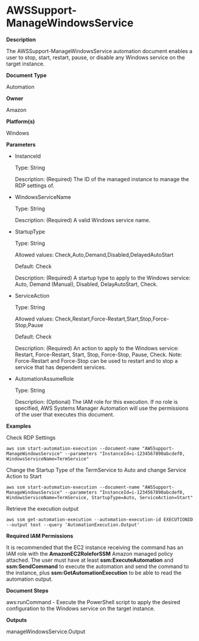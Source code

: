 # AWSSupport\-ManageWindowsService<a name="automation-awssupport-managewindowsservice"></a>

 **Description** 

The AWSSupport\-ManageWindowsService automation document enables a user to stop, start, restart, pause, or disable any Windows service on the target instance\.

 **Document Type** 

Automation

 **Owner** 

Amazon

 **Platform\(s\)** 

Windows

 **Parameters** 
+ InstanceId

  Type: String

  Description: \(Required\) The ID of the managed instance to manage the RDP settings of\.
+ WindowsServiceName

  Type: String

  Description: \(Required\) A valid Windows service name\.
+ StartupType

  Type: String

  Allowed values: Check,Auto,Demand,Disabled,DelayedAutoStart

  Default: Check

  Description: \(Required\) A startup type to apply to the Windows service: Auto, Demand \(Manual\), Disabled, DelayAutoStart, Check\. 
+ ServiceAction

  Type: String

  Allowed values: Check,Restart,Force\-Restart,Start,Stop,Force\-Stop,Pause

  Default: Check

  Description: \(Required\) An action to apply to the Windows service: Restart, Force\-Restart, Start, Stop, Force\-Stop, Pause, Check\. Note: Force\-Restart and Force\-Stop can be used to restart and to stop a service that has dependent services\. 
+ AutomationAssumeRole

  Type: String

  Description: \(Optional\) The IAM role for this execution\. If no role is specified, AWS Systems Manager Automation will use the permissions of the user that executes this document\.

 **Examples** 

Check RDP Settings

```
aws ssm start-automation-execution --document-name "AWSSupport-ManageWindowsService" --parameters "InstanceId=i-1234567890abcdef0, WindowsServiceName=TermService"
```

Change the Startup Type of the TermService to Auto and change Service Action to Start

```
aws ssm start-automation-execution --document-name "AWSSupport-ManageWindowsService" --parameters "InstanceId=i-1234567890abcdef0, WindowsServiceName=TermService, StartupType=Auto, ServiceAction=Start"
```

Retrieve the execution output

```
aws ssm get-automation-execution --automation-execution-id EXECUTIONID --output text --query 'AutomationExecution.Output'
```

 **Required IAM Permissions** 

It is recommended that the EC2 instance receiving the command has an IAM role with the **AmazonEC2RoleforSSM** Amazon managed policy attached\. The user must have at least **ssm:ExecuteAutomation** and **ssm:SendCommand** to execute the automation and send the command to the instance, plus **ssm:GetAutomationExecution** to be able to read the automation output\.

 **Document Steps** 

aws:runCommand \- Execute the PowerShell script to apply the desired configuration to the Windows service on the target instance\.

 **Outputs** 

manageWindowsService\.Output
